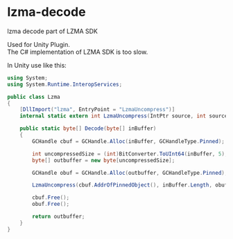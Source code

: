 # lzma-decode
lzma decode part of LZMA SDK
 
Used for Unity Plugin.<br>
The C# implementation of LZMA SDK is too slow. 


In Unity use like this:
 
```c#
using System;
using System.Runtime.InteropServices;

public class Lzma
{
    [DllImport("lzma", EntryPoint = "LzmaUncompress")]
    internal static extern int LzmaUncompress(IntPtr source, int sourceLen, IntPtr dest, int destLen);

    public static byte[] Decode(byte[] inBuffer)
    {
        GCHandle cbuf = GCHandle.Alloc(inBuffer, GCHandleType.Pinned);

        int uncompressedSize = (int)BitConverter.ToUInt64(inBuffer, 5);
        byte[] outbuffer = new byte[uncompressedSize];

        GCHandle obuf = GCHandle.Alloc(outbuffer, GCHandleType.Pinned);

        LzmaUncompress(cbuf.AddrOfPinnedObject(), inBuffer.Length, obuf.AddrOfPinnedObject(), uncompressedSize);

        cbuf.Free();
        obuf.Free();

        return outbuffer;
    }
}
```
